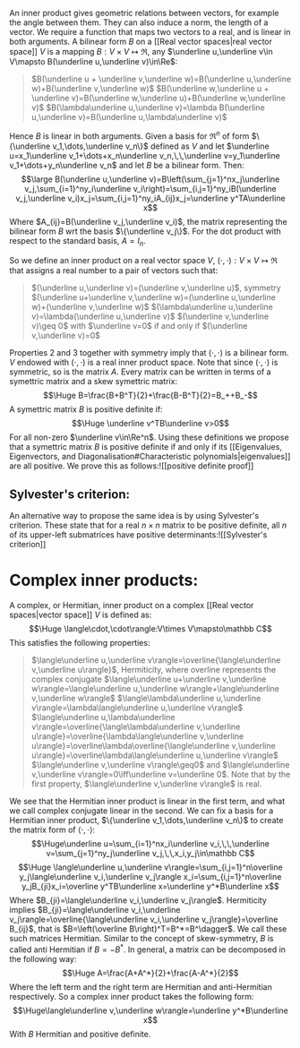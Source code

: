 
An inner product gives geometric relations between vectors, for example the angle between them. They can also induce a norm, the length of a vector. We require a function that maps two vectors to a real, and is linear in both arguments. A bilinear form $B$ on a [[Real vector spaces|real vector space]] $V$ is a mapping $B:V\times V\mapsto\Re$, any $\underline u,\underline v\in V\mapsto B(\underline u,\underline v)\in\Re$:
>$B(\underline u + \underline v,\underline w)=B(\underline u,\underline w)+B(\underline v,\underline w)$
>$B(\underline w,\underline u + \underline v)=B(\underline w,\underline u)+B(\underline w,\underline v)$
>$B(\lambda\underline u,\underline v)=\lambda B(\underline u,\underline v)=B(\underline u,\lambda\underline v)$

Hence $B$ is linear in both arguments. Given a basis for $\Re^n$ of form $\{\underline v_1,\dots,\underline v_n\}$ defined as $V$ and let $\underline u=x_1\underline v_1+\dots+x_n\underline v_n,\,\,\underline v=y_1\underline v_1+\dots+y_n\underline v_n$ and let $B$ be a bilinear form. Then:$$\large B(\underline u,\underline v)=B\left(\sum_{j=1}^nx_j\underline v_j,\sum_{i=1}^ny_i\underline v_i\right)=\sum_{i,j=1}^ny_iB(\underline v_j,\underline v_i)x_j=\sum_{i,j=1}^ny_iA_{ij}x_j=\underline y^TA\underline x$$Where $A_{ij}=B(\underline v_j,\underline v_i)$, the matrix representing the bilinear form $B$ wrt the basis $\{\underline v_j\}$. For the dot product with respect to the standard basis, $A=I_n$.

So we define an inner product on a real vector space $V$, $(\cdot,\cdot):V\times V\mapsto\Re$ that assigns a real number to a pair of vectors such that:
>$(\underline u,\underline v)=(\underline v,\underline u)$, symmetry
>$(\underline u+\underline v,\underline w)=(\underline u,\underline w)+(\underline v,\underline w)$
>$(\lambda\underline u,\underline v)=\lambda(\underline u,\underline v)$
>$(\underline v,\underline v)\geq 0$ with $\underline v=0$ if and only if $(\underline v,\underline v)=0$

Properties 2 and 3 together with symmetry imply that $(\cdot,\cdot)$ is a bilinear form. $V$ endowed with $(\cdot,\cdot)$ is a real inner product space. Note that since $(\cdot,\cdot)$ is symmetric, so is the matrix $A$. Every matrix can be written in terms of a symettric matrix and a skew symettric matrix:$$\Huge B=\frac{B+B^T}{2}+\frac{B-B^T}{2}=B_++B_-$$A symettric matrix $B$ is positive definite if:$$\Huge \underline v^TB\underline v>0$$For all non-zero $\underline v\in\Re^n$. Using these definitions we propose that a symettric matrix $B$ is positive definite if and only if its [[Eigenvalues, Eigenvectors, and Diagonalisation#Characteristic polynomials|eigenvalues]] are all positive. We prove this as follows:![[positive definite proof]]
## Sylvester's criterion:
An alternative way to propose the same idea is by using Sylvester's criterion. These state that for a real $n\times n$ matrix to be positive definite, all $n$ of its upper-left submatrices have positive determinants:![[Sylvester's criterion]] 
# Complex inner products:

A complex, or Hermitian, inner product on a complex [[Real vector spaces|vector space]] $V$ is defined as:$$\Huge \langle\cdot,\cdot\rangle:V\times V\mapsto\mathbb C$$This satisfies the following properties:
>$\langle\underline u,\underline v\rangle=\overline{\langle\underline v,\underline u\rangle}$, Hermiticity, where overline represents the complex conjugate
>$\langle\underline u+\underline v,\underline w\rangle=\langle\underline u,\underline w\rangle+\langle\underline v,\underline w\rangle$
>$\langle\lambda\underline u,\underline v\rangle=\lambda\langle\underline u,\underline v\rangle$
>$\langle\underline u,\lambda\underline v\rangle=\overline{\langle\lambda\underline v,\underline u\rangle}=\overline{\lambda\langle\underline v,\underline u\rangle}=\overline\lambda\overline{\langle\underline v,\underline u\rangle}=\overline\lambda\langle\underline u,\underline v\rangle$
>$\langle\underline v,\underline v\rangle\geq0$ and $\langle\underline v,\underline v\rangle=0\iff\underline v=\underline 0$. Note that by the first property, $\langle\underline v,\underline v\rangle$ is real.

We see that the Hermitian inner product is linear in the first term, and what we call complex conjugate linear in the second. We can fix a basis for a Hermitian inner product, $\{\underline v_1,\dots,\underline v_n\}$ to create the matrix form of $\langle\cdot,\cdot\rangle$:$$\Huge\underline u=\sum_{i=1}^nx_i\underline v_i,\,\,\underline v=\sum_{j=1}^ny_j\underline v_j,\,\,x_i,y_j\in\mathbb C$$$$\Huge \langle\underline u,\underline v\rangle=\sum_{i,j=1}^n\overline y_j\langle\underline v_i,\underline v_j\rangle x_i=\sum_{i,j=1}^n\overline y_jB_{ji}x_i=\overline y^TB\underline x=\underline y^*B\underline x$$Where $B_{ji}=\langle\underline v_i,\underline v_j\rangle$. Hermiticity implies $B_{ji}=\langle\underline v_i,\underline v_j\rangle=\overline{\langle\underline v_i,\underline v_j\rangle}=\overline B_{ij}$, that is $B=\left(\overline B\right)^T=B^*=B^\dagger$. We call these such matrices Hermitian. Similar to the concept of skew-symmetry, $B$ is called anti Hermitian if $B=-B^*$. In general, a matrix can be decomposed in the following way:$$\Huge A=\frac{A+A^*}{2}+\frac{A-A^*}{2}$$Where the left term and the right term are Hermitian and anti-Hermitian respectively. So a complex inner product takes the following form:$$\Huge\langle\underline v,\underline w\rangle=\underline y^*B\underline x$$With $B$ Hermitian and positive definite.



